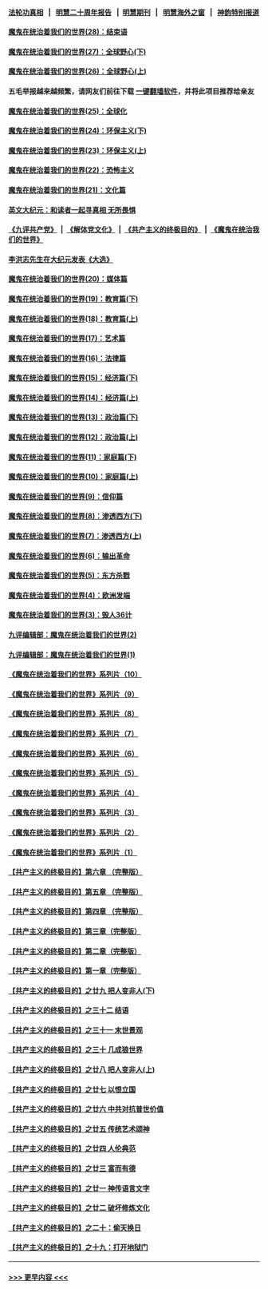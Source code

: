 #### [法轮功真相](https://github.com/gfw-breaker/truth/blob/master/README.md?t=0) &nbsp;&nbsp;|&nbsp;&nbsp; [明慧二十周年报告](https://github.com/gfw-breaker/mh-reports/blob/master/README.md?t=0) &nbsp;&nbsp;|&nbsp;&nbsp;[明慧期刊](https://github.com/gfw-breaker/mh-qikan) &nbsp;&nbsp;|&nbsp;&nbsp; [明慧海外之窗](https://github.com/gfw-breaker/mh-news/blob/master/README.md?t=0) &nbsp;&nbsp;|&nbsp;&nbsp; [神韵特别报道](https://github.com/gfw-breaker/mh-news/blob/master/shenyun.md?t=0)
#### [魔鬼在统治着我们的世界(28)：结束语](../pages/nsc422/n10936246.md?t=07011551) 
#### [魔鬼在统治着我们的世界(27)：全球野心(下)](../pages/nsc422/n10928319.md?t=07011551) 
#### [魔鬼在统治着我们的世界(26)：全球野心(上)](../pages/nsc422/n10900318.md?t=07011551) 
#### 五毛举报越来越频繁，请网友们前往下载 [一键翻墙软件](https://github.com/gfw-breaker/ssr-accounts)，并将此项目推荐给亲友
#### [魔鬼在统治着我们的世界(25)：全球化](../pages/nsc422/n10788205.md?t=07011551) 
#### [魔鬼在统治着我们的世界(24)：环保主义(下)](../pages/nsc422/n10695307.md?t=07011551) 
#### [魔鬼在统治着我们的世界(23)：环保主义(上)](../pages/nsc422/n10688613.md?t=07011551) 
#### [魔鬼在统治着我们的世界(22)：恐怖主义](../pages/nsc422/n10614727.md?t=07011551) 
#### [魔鬼在统治着我们的世界(21)：文化篇](../pages/nsc422/n10597706.md?t=07011551) 
#### [英文大纪元：和读者一起寻真相 无所畏惧](../pages/nsc422/n12542027.md?t=07011551) 
#### [《九评共产党》](https://github.com/begood0513/9ping.md/blob/master/README.md) &nbsp;|&nbsp; [《解体党文化》](../../../../jtdwh.md/blob/master/README.md)  &nbsp;|&nbsp; [《共产主义的终极目的》](../../../../gczydzjmd.md/blob/master/README.md) &nbsp;|&nbsp; [《魔鬼在统治我们的世界》](../../../../mgztzwmdsj.md/blob/master/README.md) 
#### [李洪志先生在大纪元发表《大选》](../pages/nsc422/n12534746.md?t=07011551) 
#### [魔鬼在统治着我们的世界(20)：媒体篇](../pages/nsc422/n10586579.md?t=07011551) 
#### [魔鬼在统治着我们的世界(19)：教育篇(下)](../pages/nsc422/n10564808.md?t=07011551) 
#### [魔鬼在统治着我们的世界(18)：教育篇(上)](../pages/nsc422/n10526970.md?t=07011551) 
#### [魔鬼在统治着我们的世界(17)：艺术篇](../pages/nsc422/n10499093.md?t=07011551) 
#### [魔鬼在统治着我们的世界(16)：法律篇](../pages/nsc422/n10485969.md?t=07011551) 
#### [魔鬼在统治着我们的世界(15)：经济篇(下)](../pages/nsc422/n10469975.md?t=07011551) 
#### [魔鬼在统治着我们的世界(14)：经济篇(上)](../pages/nsc422/n10457370.md?t=07011551) 
#### [魔鬼在统治着我们的世界(13)：政治篇(下)](../pages/nsc422/n10448270.md?t=07011551) 
#### [魔鬼在统治着我们的世界(12)：政治篇(上)](../pages/nsc422/n10444576.md?t=07011551) 
#### [魔鬼在统治着我们的世界(11)：家庭篇(下)](../pages/nsc422/n10440961.md?t=07011551) 
#### [魔鬼在统治着我们的世界(10)：家庭篇(上)](../pages/nsc422/n10435448.md?t=07011551) 
#### [魔鬼在统治着我们的世界(9)：信仰篇](../pages/nsc422/n10432159.md?t=07011551) 
#### [魔鬼在统治着我们的世界(8)：渗透西方(下)](../pages/nsc422/n10429603.md?t=07011551) 
#### [魔鬼在统治着我们的世界(7)：渗透西方(上)](../pages/nsc422/n10426013.md?t=07011551) 
#### [魔鬼在统治着我们的世界(6)：输出革命](../pages/nsc422/n10421536.md?t=07011551) 
#### [魔鬼在统治着我们的世界(5)：东方杀戮](../pages/nsc422/n10417707.md?t=07011551) 
#### [魔鬼在统治着我们的世界(4)：欧洲发端](../pages/nsc422/n10414890.md?t=07011551) 
#### [魔鬼在统治着我们的世界(3)：毁人36计](../pages/nsc422/n10411583.md?t=07011551) 
#### [九评编辑部：魔鬼在统治着我们的世界(2)](../pages/nsc422/n10410036.md?t=07011551) 
#### [九评编辑部：魔鬼在统治着我们的世界(1)](../pages/nsc422/n10406825.md?t=07011551) 
#### [《魔鬼在统治着我们的世界》系列片（10）](../pages/nsc422/n12292670.md?t=07011551) 
#### [《魔鬼在统治着我们的世界》系列片（9）](../pages/nsc422/n12290859.md?t=07011551) 
#### [《魔鬼在统治着我们的世界》系列片（8）](../pages/nsc422/n12287445.md?t=07011551) 
#### [《魔鬼在统治着我们的世界》系列片（7）](../pages/nsc422/n12283425.md?t=07011551) 
#### [《魔鬼在统治着我们的世界》系列片（6）](../pages/nsc422/n12282314.md?t=07011551) 
#### [《魔鬼在统治着我们的世界》系列片（5）](../pages/nsc422/n12281419.md?t=07011551) 
#### [《魔鬼在统治着我们的世界》系列片（4）](../pages/nsc422/n12274024.md?t=07011551) 
#### [《魔鬼在统治着我们的世界》系列片（3）](../pages/nsc422/n12271322.md?t=07011551) 
#### [《魔鬼在统治着我们的世界》系列片（2）](../pages/nsc422/n12269049.md?t=07011551) 
#### [《魔鬼在统治着我们的世界》系列片（1）](../pages/nsc422/n12267575.md?t=07011551) 
#### [【共产主义的终极目的】第六章 （完整版）](../pages/nsc422/n11428913.md?t=07011551) 
#### [【共产主义的终极目的】第五章 （完整版）](../pages/nsc422/n11428912.md?t=07011551) 
#### [【共产主义的终极目的】第四章 （完整版）](../pages/nsc422/n11428907.md?t=07011551) 
#### [【共产主义的终极目的】第三章（完整版）](../pages/nsc422/n11428848.md?t=07011551) 
#### [【共产主义的终极目的】第二章（完整版）](../pages/nsc422/n11428831.md?t=07011551) 
#### [【共产主义的终极目的】第一章（完整版）](../pages/nsc422/n11417651.md?t=07011551) 
#### [【共产主义的终极目的】之廿九 把人变非人(下)](../pages/nsc422/n11344140.md?t=07011551) 
#### [【共产主义的终极目的】之三十二 结语](../pages/nsc422/n11360535.md?t=07011551) 
#### [【共产主义的终极目的】之三十一 末世景观](../pages/nsc422/n11351129.md?t=07011551) 
#### [【共产主义的终极目的】之三十 几成狼世界](../pages/nsc422/n11348280.md?t=07011551) 
#### [【共产主义的终极目的】之廿八 把人变非人(上)](../pages/nsc422/n11340492.md?t=07011551) 
#### [【共产主义的终极目的】之廿七 以恨立国](../pages/nsc422/n11336944.md?t=07011551) 
#### [【共产主义的终极目的】之廿六 中共对抗普世价值](../pages/nsc422/n11324785.md?t=07011551) 
#### [【共产主义的终极目的】之廿五 传统艺术颂神](../pages/nsc422/n11296396.md?t=07011551) 
#### [【共产主义的终极目的】之廿四 人伦典范](../pages/nsc422/n11296397.md?t=07011551) 
#### [【共产主义的终极目的】之廿三 富而有德](../pages/nsc422/n11283598.md?t=07011551) 
#### [【共产主义的终极目的】之廿一 神传语言文字](../pages/nsc422/n11263265.md?t=07011551) 
#### [【共产主义的终极目的】之廿二 破坏修炼文化](../pages/nsc422/n11245728.md?t=07011551) 
#### [【共产主义的终极目的】之二十：偷天换日](../pages/nsc422/n11238846.md?t=07011551) 
#### [【共产主义的终极目的】之十九：打开地狱门](../pages/nsc422/n11206376.md?t=07011551) 

----
#### [ >>> 更早内容 <<< ](../indexes/nsc422-earlier.md)
